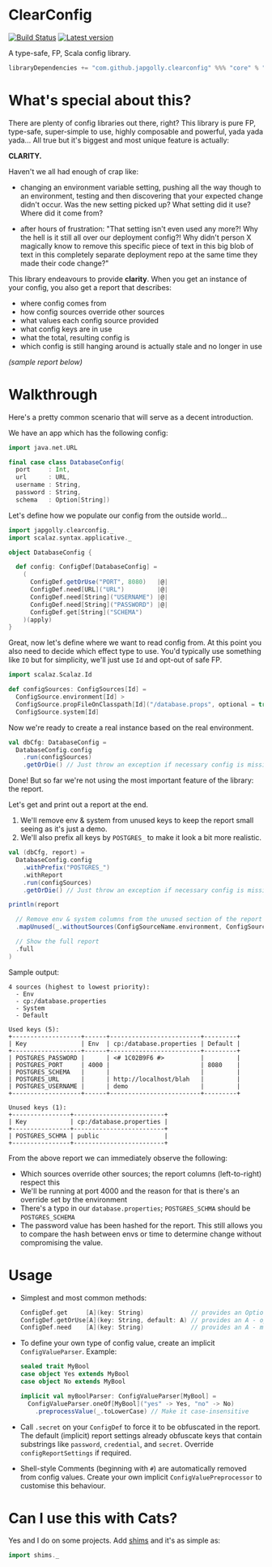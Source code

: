 # ClearConfig
[![Build Status](https://travis-ci.org/japgolly/clear-config.svg?branch=master)](https://travis-ci.org/japgolly/clear-config) [![Latest version](https://index.scala-lang.org/japgolly/clearconfig/core/latest.svg?color=orange)](https://index.scala-lang.org/japgolly/clearconfig/core)

A type-safe, FP, Scala config library.

```scala
libraryDependencies += "com.github.japgolly.clearconfig" %%% "core" % "<ver>"
```

# What's special about this?

There are plenty of config libraries out there, right?
This library is pure FP, type-safe, super-simple to use, highly composable and powerful, yada yada yada...
All true but it's biggest and most unique feature is actually:

**CLARITY.**

Haven't we all had enough of crap like:

* changing an environment variable setting, pushing all the way though to an environment, testing and
  then discovering that your expected change didn't occur. Was the new setting picked up?
  What setting did it use? Where did it come from?

* after hours of frustration: "That setting isn't even used any more?!
  Why the hell is it still all over our deployment config?!
  Why didn't person X magically know to remove this specific piece of text in this big blob of text in this completely
  separate deployment repo at the same time they made their code change?"

This library endeavours to provide **clarity**.
When you get an instance of your config, you also get a report that describes:

* where config comes from
* how config sources override other sources
* what values each config source provided
* what config keys are in use
* what the total, resulting config is
* which config is still hanging around is actually stale and no longer in use

*(sample report below)*

# Walkthrough

Here's a pretty common scenario that will serve as a decent introduction.

We have an app which has the following config:

```scala
import java.net.URL

final case class DatabaseConfig(
  port     : Int,
  url      : URL,
  username : String,
  password : String,
  schema   : Option[String])
```

Let's define how we populate our config from the outside world...

```scala
import japgolly.clearconfig._
import scalaz.syntax.applicative._

object DatabaseConfig {

  def config: ConfigDef[DatabaseConfig] =
    (
      ConfigDef.getOrUse("PORT", 8080)   |@|
      ConfigDef.need[URL]("URL")         |@|
      ConfigDef.need[String]("USERNAME") |@|
      ConfigDef.need[String]("PASSWORD") |@|
      ConfigDef.get[String]("SCHEMA")
    )(apply)
}
```

Great, now let's define where we want to read config from.
At this point you also need to decide which effect type to use.
You'd typically use something like `IO` but for simplicity,
we'll just use `Id` and opt-out of safe FP.

```scala
import scalaz.Scalaz.Id

def configSources: ConfigSources[Id] =
  ConfigSource.environment[Id] >                                             // Highest priority
  ConfigSource.propFileOnClasspath[Id]("/database.props", optional = true) > //
  ConfigSource.system[Id]                                                    // Lowest priority
```

Now we're ready to create a real instance based on the real environment.

```scala
val dbCfg: DatabaseConfig =
  DatabaseConfig.config
    .run(configSources)
    .getOrDie() // Just throw an exception if necessary config is missing
```

Done! But so far we're not using the most important feature of the library: the report.

Let's get and print out a report at the end.

1. We'll remove env & system from unused keys to keep the report small seeing as it's just a demo.
1. We'll also prefix all keys by `POSTGRES_` to make it look a bit more realistic.

```scala
val (dbCfg, report) =
  DatabaseConfig.config
    .withPrefix("POSTGRES_")
    .withReport
    .run(configSources)
    .getOrDie() // Just throw an exception if necessary config is missing

println(report

  // Remove env & system columns from the unused section of the report
  .mapUnused(_.withoutSources(ConfigSourceName.environment, ConfigSourceName.system))

  // Show the full report
  .full
)
```

Sample output:

```text
4 sources (highest to lowest priority):
  - Env
  - cp:/database.properties
  - System
  - Default

Used keys (5):
+-------------------+------+-------------------------+---------+
| Key               | Env  | cp:/database.properties | Default |
+-------------------+------+-------------------------+---------+
| POSTGRES_PASSWORD |      | <# 1C02B9F6 #>          |         |
| POSTGRES_PORT     | 4000 |                         | 8080    |
| POSTGRES_SCHEMA   |      |                         |         |
| POSTGRES_URL      |      | http://localhost/blah   |         |
| POSTGRES_USERNAME |      | demo                    |         |
+-------------------+------+-------------------------+---------+

Unused keys (1):
+----------------+-------------------------+
| Key            | cp:/database.properties |
+----------------+-------------------------+
| POSTGRES_SCHMA | public                  |
+----------------+-------------------------+
```

From the above report we can immediately observe the following:

* Which sources override other sources; the report columns (left-to-right) respect this
* We'll be running at port 4000 and the reason for that is there's an override set by the environment
* There's a typo in our `database.properties`; `POSTGRES_SCHMA` should be `POSTGRES_SCHEMA`
* The password value has been hashed for the report. This still allows you to compare the hash between envs or time to determine change without compromising the value.

# Usage

* Simplest and most common methods:

  ```scala
  ConfigDef.get     [A](key: String)             // provides an Option[A] - optional config
  ConfigDef.getOrUse[A](key: String, default: A) // provides an A - optional config with default
  ConfigDef.need    [A](key: String)             // provides an A - mandatory config; error if not provided
  ```

* To define your own type of config value, create an implicit `ConfigValueParser`. Example:

  ```scala
  sealed trait MyBool
  case object Yes extends MyBool
  case object No extends MyBool

  implicit val myBoolParser: ConfigValueParser[MyBool] =
    ConfigValueParser.oneOf[MyBool]("yes" -> Yes, "no" -> No)
      .preprocessValue(_.toLowerCase) // Make it case-insensitive
  ```

* Call `.secret` on your `ConfigDef` to force it to be obfuscated in the report.
  The default (implicit) report settings already obfuscate keys that contain substrings like
  `password`, `credential`, and `secret`. Override `configReportSettings` if required.

* Shell-style Comments (beginning with `#`) are automatically removed from config values.
  Create your own implicit `ConfigValuePreprocessor` to customise this behaviour.

# Can I use this with Cats?

Yes and I do on some projects. Add [shims](https://github.com/djspiewak/shims) and it's as simple as:

```scala
import shims._
```
